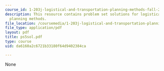 ```yaml
---
course_id: 1-203j-logistical-and-transportation-planning-methods-fall-2006
description: This resource contains problem set solutions for logistical and transportation
  planning methods.
file_location: /coursemedia/1-203j-logistical-and-transportation-planning-methods-fall-2006/da6160a2c6721b33180f64d9402384ca_ps5sol.pdf
file_type: application/pdf
layout: pdf
title: ps5sol.pdf
type: course
uid: da6160a2c6721b33180f64d9402384ca

---
```

None